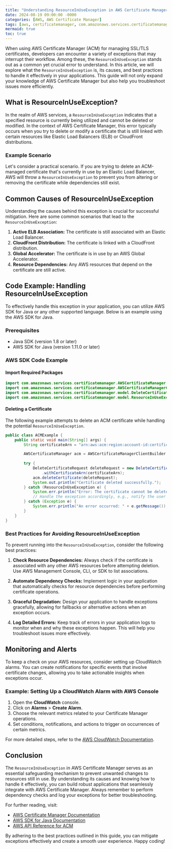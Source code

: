 ```yaml
---
title: "Understanding ResourceInUseException in AWS Certificate Manager: A Definitive Guide"
date: 2024-08-19 09:00:00 -0000
categories: [AWS, AWS Certificate Manager]
tags: [aws, certificatemanager, com.amazonaws.services.certificatemanager.model]
mermaid: true
toc: true
---
```



When using AWS Certificate Manager (ACM) for managing SSL/TLS certificates, developers can encounter a variety of exceptions that may interrupt their workflow. Among these, the `ResourceInUseException` stands out as a common yet crucial error to understand. In this article, we will explore what the `ResourceInUseException` is, its causes, and best practices to handle it effectively in your applications. This guide will not only expand your knowledge of AWS Certificate Manager but also help you troubleshoot issues more efficiently.

## What is ResourceInUseException?

In the realm of AWS services, a `ResourceInUseException` indicates that a specified resource is currently being utilized and cannot be deleted or modified. In the context of AWS Certificate Manager, this error typically occurs when you try to delete or modify a certificate that is still linked with certain resources like Elastic Load Balancers (ELB) or CloudFront distributions.

### Example Scenario

Let's consider a practical scenario. If you are trying to delete an ACM-managed certificate that's currently in use by an Elastic Load Balancer, AWS will throw a `ResourceInUseException` to prevent you from altering or removing the certificate while dependencies still exist.

## Common Causes of ResourceInUseException

Understanding the causes behind this exception is crucial for successful mitigation. Here are some common scenarios that lead to the `ResourceInUseException`:

1. **Active ELB Association:** The certificate is still associated with an Elastic Load Balancer.
2. **CloudFront Distribution:** The certificate is linked with a CloudFront distribution.
3. **Global Accelerator:** The certificate is in use by an AWS Global Accelerator.
4. **Resource Dependencies:** Any AWS resources that depend on the certificate are still active.

## Code Example: Handling ResourceInUseException

To effectively handle this exception in your application, you can utilize AWS SDK for Java or any other supported language. Below is an example using the AWS SDK for Java.

### Prerequisites

- Java SDK (version 1.8 or later)
- AWS SDK for Java (version 1.11.0 or later)

### AWS SDK Code Example

#### Import Required Packages

```java
import com.amazonaws.services.certificatemanager.AWSCertificateManager;
import com.amazonaws.services.certificatemanager.AWSCertificateManagerClientBuilder;
import com.amazonaws.services.certificatemanager.model.DeleteCertificateRequest;
import com.amazonaws.services.certificatemanager.model.ResourceInUseException;
```

#### Deleting a Certificate

The following example attempts to delete an ACM certificate while handling the potential `ResourceInUseException`.

```java
public class ACMExample {
    public static void main(String[] args) {
        String certificateArn = "arn:aws:acm:region:account-id:certificate/certificate-id";

        AWSCertificateManager acm = AWSCertificateManagerClientBuilder.defaultClient();
        
        try {
            DeleteCertificateRequest deleteRequest = new DeleteCertificateRequest()
                .withCertificateArn(certificateArn);
            acm.deleteCertificate(deleteRequest);
            System.out.println("Certificate deleted successfully.");
        } catch (ResourceInUseException e) {
            System.err.println("Error: The certificate cannot be deleted because it is in use.");
            // Handle the exception accordingly, e.g., notify the user or take other actions
        } catch (Exception e) {
            System.err.println("An error occurred: " + e.getMessage());
        }
    }
}
```

### Best Practices for Avoiding ResourceInUseException

To prevent running into the `ResourceInUseException`, consider the following best practices:

1. **Check Resource Dependencies:** Always check if the certificate is associated with any other AWS resources before attempting deletion. Use AWS Management Console, CLI, or SDK to list associations.
   
2. **Automate Dependency Checks:** Implement logic in your application that automatically checks for resource dependencies before performing certificate operations.

3. **Graceful Degradation:** Design your application to handle exceptions gracefully, allowing for fallbacks or alternative actions when an exception occurs.

4. **Log Detailed Errors:** Keep track of errors in your application logs to monitor when and why these exceptions happen. This will help you troubleshoot issues more effectively.

## Monitoring and Alerts

To keep a check on your AWS resources, consider setting up CloudWatch alarms. You can create notifications for specific events that involve certificate changes, allowing you to take actionable insights when exceptions occur.

### Example: Setting Up a CloudWatch Alarm with AWS Console

1. Open the **CloudWatch** console.
2. Click on **Alarms** > **Create Alarm**.
3. Choose the relevant metrics related to your Certificate Manager operations.
4. Set conditions, notifications, and actions to trigger on occurrences of certain metrics.

For more detailed steps, refer to the [AWS CloudWatch Documentation](https://docs.aws.amazon.com/AmazonCloudWatch/latest/monitoring/AlarmThatSendsSMS.html).

## Conclusion

The `ResourceInUseException` in AWS Certificate Manager serves as an essential safeguarding mechanism to prevent unwanted changes to resources still in use. By understanding its causes and knowing how to handle it effectively, you can build robust applications that seamlessly integrate with AWS Certificate Manager. Always remember to perform dependency checks and log your exceptions for better troubleshooting.

For further reading, visit:

- [AWS Certificate Manager Documentation](https://docs.aws.amazon.com/acm/latest/userguide/what-is-acm.html)
- [AWS SDK for Java Documentation](https://docs.aws.amazon.com/sdk-for-java/latest/developer-guide/home.html)
- [AWS API Reference for ACM](https://docs.aws.amazon.com/acm/latest/APIReference/API_Reference.html)

By adhering to the best practices outlined in this guide, you can mitigate exceptions effectively and create a smooth user experience. Happy coding!
